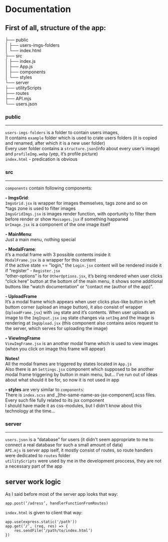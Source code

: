 # Documentation

## First of all, structure of the app:

├── public  
│  ├── users-imgs-folders  
│  └── index.html  
├── src  
│  ├──  index.js  
│  ├──  App.js  
│  ├── components  
│  └── styles  
└── server  
   ├── utilityScripts  
   ├── routes  
   ├── API.mjs  
   └── users.json  

###  public 
---

`users-imgs-folders` is a folder to contain users images,  
It contains `example` folder which is used to crate users folders (it is copied and renamed, after which it is a new user folder)  
Every user folder contains a `structure.json`(info about every user’s image) and `profileImg.webp` (yep, it’s profile picture)  
`index.html` - predication is obvious

### src
---

`components` contain following components:

**- ImgsGrid**:  
`ImgsGrid.jsx` is wrapper for images themselves, tags zone and so on  
*tags zone is used to filter images  
`ImgsGridImgs.jsx` is images render function, with oportunity to filter them before   render or show `Massages.jsx` if something happaned  
`UrImage.jsx` is a component of the one image itself  

**- MainMenu**:  
Just a main menu, nothing special  

**- ModalFrame**:  
it’s a modal frame with 3 possible contents inside it  
`ModalFrame.jsx` is a wrapper for this content  
if the active state == "login," the `Login.jsx` content will be rendered inside it  
if “register” - `Register.jsx`  
“other-options” is for `OtherOptions.jsx`, it’s being rendered when user clicks “click here” button at the bottom of the main menu, it shows some additional buttons like “watch documentation” or “contact me (author of the app)”.

**- UploadFrame**  
It’s a modal frame which appears when user clicks plus-like button in left buttom corner (upload an image button), it also consist of wrapper (`UploadFrame.jsx`) with `img` state and it’s contents. When user uploads an image to the `ImgInput.jsx` `img` state changes via `setImg` and the image is rendering at `ImgUpload.jsx` (this component also contains axios request to the server, which serves for uploading the image)

**- ViewImgFrame**  
`ViewImgFrame.jsx` is an another modal frame which is used to view images (when you click on image this frame will appear)

**Notes!**  
All the modal frames are triggered by states located in `App.js`  
Also there is an `Settings.jsx` component which supposed to be another modal frame triggering by button in main menu, but… I’ve run out of ideas about what should it be for, so now it is not used in app

**- styles**
are very similar to `components`:  
There is `index.scss` and _[the-same-name-as-jsx-component].scss files. Every such file fully related to its jsx component  
I should have made it as css-modules, but I didn't know about this technology at the time…

### server
---
`users.json` is a “database” for users (it didn't seem appropriate to me to connect a real database for such a small amount of data)  
`API.mjs` is server app iself, it mostly consist of routes, so route handlers were dedicated  to `routes` folder  
`utilityScripts` were used by me in the development proccess, they are not a necessary part of the app  

## server work logic
As I said before most of the server app looks that way:
```
app.post(‘/adress’, handlerFunctionFromRoutes)
```
`index.html` is given to client that way:
```
app.use(express.static('/path'))
app.get(‘/’, (req, res) => {
	res.sendFile(‘/path/to/index.html’)
})
```
